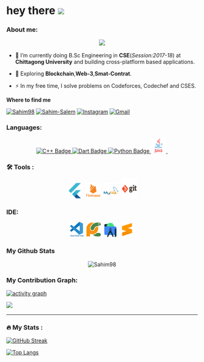 <h1>
  hey there
  <img src="https://media.giphy.com/media/hvRJCLFzcasrR4ia7z/giphy.gif" width="30px"/>
</h1>

### **About me:**

  
</div>
<div id="header" align="center">
  <img src="https://media.giphy.com/media/M9gbBd9nbDrOTu1Mqx/giphy.gif" width="100"/>
</div>



- :telescope: I’m currently doing B.Sc Engineering in **CSE**(*Session:2017-18*) at **Chittagong University** and  building cross-platflorm based applications.

- :seedling: Exploring **Blockchain**,**Web-3**,**Smat-Contrat**.

- :zap: In my free time, I solve problems on Codeforces, Codechef and CSES.


<h11>**Where to find me**</h1>
<p>
<a href="https://github.com/Sahim98" target="Sahim98"><img alt="Sahim98" src="https://img.shields.io/badge/GitHub-%2312100E.svg?&style=for-the-badge&logo=Github&logoColor=white" /></a> 
  <a href="https://www.linkedin.com/in/sahim-salem-24651418b" target="https://www.linkedin.com/in/sahim-salem-24651418b"><img alt="Sahim-Salem" src="https://img.shields.io/badge/linkedin-%230077B5.svg?&style=for-the-badge&logo=linkedin&logoColor=white" /></a> 
  <a href="https://www.instagram.com/sahim4740" target="https://www.instagram.com/sahim4740/"><img alt="Instagram" src="https://img.shields.io/badge/instagram-%23E4405F.svg?&style=for-the-badge&logo=instagram&logoColor=white" /></a>
  <a href="https://mail.google.com/mail/u/0/#inbox" target="https://sahimsalem@gmail.com/sahim4740/"><img alt="Gmail" src="https://img.shields.io/badge/gmail-%23E4405F.svg?&style=for-the-badge&logo=gmail&logoColor=red" /></a>

</p>

### **Languages:**
<div id="badges" align = "center">
  
  <a href="https://docs.microsoft.com/en-us/cpp/?view=msvc-170">
    <img src="https://img.shields.io/badge/C++-blue?style=for-the-badge&logo=c++&logoColor=red" alt="C++ Badge"/>
  </a>
  <a href="https://dart.dev/guides">
     <img src="https://img.shields.io/badge/Dart-indigo?style=for-the-badge&logo=dart&logoColor=blue" alt="Dart Badge"/>
  </a>
    <a href="https://docs.python.org/3/">
    <img src="https://img.shields.io/badge/Python-blue?style=for-the-badge&logo=python&logoColor=yellow" alt="Python Badge"/>
  </a>
  
  </a>
  </a>
     <a href="https://docs.oracle.com/en/java/">
   <img src="https://github.com/devicons/devicon/blob/master/icons/java/java-original-wordmark.svg" title="Java" alt="Java" width="40" height="40"/>&nbsp;
  </a>
</div>

### **:hammer_and_wrench: Tools :**

<div align = "center">
  <img src="https://github.com/devicons/devicon/blob/master/icons/flutter/flutter-original.svg" title="Flutter" alt="Flutter" width="40" height="40"/>&nbsp;
  <img src="https://github.com/devicons/devicon/blob/master/icons/firebase/firebase-plain-wordmark.svg" title="Firebase" alt="Firebase" width="40" height="40"/>&nbsp;
  <img src="https://github.com/devicons/devicon/blob/master/icons/mysql/mysql-original-wordmark.svg" title="MySQL"  alt="MySQL" width="40" height="40"/>&nbsp;
  <img src="https://github.com/devicons/devicon/blob/master/icons/git/git-original-wordmark.svg" title="Git" **alt="Git" width="40" height="50"/>
</div>

### **IDE:**
<div align = "center">
 <img src="https://github.com/devicons/devicon/blob/master/icons/vscode/vscode-original-wordmark.svg" alt="VSCode" height = "40" width = "40"/>
 <img src = "https://github.com/devicons/devicon/blob/master/icons/pycharm/pycharm-original.svg" alt - "PyCharm" height = 40 width = "40"/>
  <img src = "https://github.com/devicons/devicon/blob/master/icons/androidstudio/androidstudio-original.svg" alt = "AndroidStudio" height = "40" width = "40"/>
   <img src="https://github.com/SublimeText/AFileIcon/blob/master/icons/svg/file_type_sublime.svg" alt="Sublime" height = "40" width = "40"/>
</div>
  



### My Github Stats
<p align="center"> <img src="https://github-readme-stats.vercel.app/api?username=Sahim98&show_icons=true&count_private=true&theme=dark" alt="Sahim98" />


### **My Contribution Graph:**
 
 <!-- ACTIVITY GRAPH TRACKER -->
[![activity graph](https://activity-graph.herokuapp.com/graph?username=Sahim98&theme=react-dark)](https://github.com/Sahim98/github-readme-activity-graph)

  <!-- Profile views -->
![](https://komarev.com/ghpvc/?username=Sahim98)

<!--  CONTRIBUTION AND STREAK BLOCK -->
---

### :fire: My Stats :

[![GitHub Streak](http://github-readme-streak-stats.herokuapp.com?user=Sahim98&theme=dark&background=000000)](https://git.io/streak-stats)


<!--  TOP LANGUAGES STATISTICS -->
[![Top Langs](https://github-readme-stats.vercel.app/api/top-langs/?username=Sahim98&layout=compact&theme=dark)](https://github.com/Sahim98/Sahim98/blob/main/README.md)




